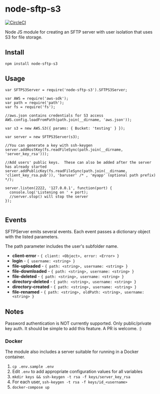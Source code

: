 # node-sftp-s3
[![CircleCI](https://circleci.com/gh/cmrigney/node-sftp-s3.svg?style=svg)](https://circleci.com/gh/cmrigney/node-sftp-s3)

Node JS module for creating an SFTP server with user isolation that uses S3 for file storage.

## Install

`npm install node-sftp-s3`

## Usage

```
var SFTPS3Server = require('node-sftp-s3').SFTPS3Server;

var AWS = require('aws-sdk');
var path = require('path');
var fs = require('fs');

//aws.json contains credentials for S3 access
AWS.config.loadFromPath(path.join(__dirname, 'aws.json'));

var s3 = new AWS.S3({ params: { Bucket: 'testing' } });

var server = new SFTPS3Server(s3);

//You can generate a key with ssh-keygen
server.addHostKey(fs.readFileSync(path.join(__dirname, 'server_key_rsa')));

//Add users' public keys.  These can also be added after the server has already started
server.addPublicKey(fs.readFileSync(path.join(__dirname, 'client_key_rsa.pub')), 'baruser' /* , 'myapp' (optional path prefix) */);

server.listen(2222, '127.0.0.1', function(port) {
  console.log('Listening on ' + port);
  //server.stop() will stop the server
});


```

## Events

SFTPServer emits several events.  Each event passes a dictionary object with the listed parameters.

The path parameter includes the user's subfolder name.

 * **client-error** - `{ client: <Object>, error: <Error> }`
 * **login** - `{ username: <string> }`
 * **file-uploaded** - `{ path: <string>, username: <string> }`
 * **file-downloaded** - `{ path: <string>, username: <string> }`
 * **file-deleted** - `{ path: <string>, username: <string> }`
 * **directory-deleted** - `{ path: <string>, username: <string> }`
 * **directory-created** - `{ path: <string>, username: <string> }`
 * **file-renamed** - `{ path: <string>, oldPath: <string>, username: <string> }`

## Notes

Password authentication is NOT currently supported.  Only public/private key auth. It should be simple to add this feature.  A PR is welcome. :)

### Docker

The module also includes a server suitable for running in a Docker container.

1. `cp .env.sample .env`
2. Edit `.env` to add appropriate configuration values for all variables
3. `mkdir keys && ssh-keygen -t rsa -f keys/server_key_rsa`
4. For each user, `ssh-keygen -t rsa -f keys/id_<username>`
5. `docker-compose up`
